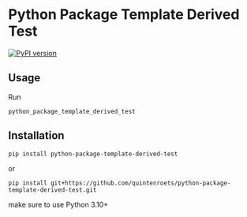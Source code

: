 # Python Package Template Derived Test
[![PyPI version](https://badge.fury.io/py/python-package-template-derived-test.svg)](https://badge.fury.io/py/python-package-template-derived-test)
## Usage
Run
```shell
python_package_template_derived_test
```
## Installation
```shell
pip install python-package-template-derived-test
```
or
```shell
pip install git+https://github.com/quintenroets/python-package-template-derived-test.git
```
make sure to use Python 3.10+
